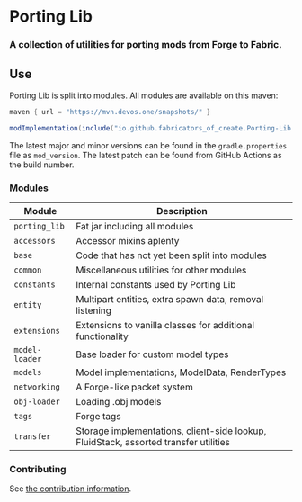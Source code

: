 # Porting Lib
### A collection of utilities for porting mods from Forge to Fabric.
## Use
Porting Lib is split into modules. All modules are available on this maven:
```groovy
maven { url = "https://mvn.devos.one/snapshots/" }
```
```groovy
modImplementation(include("io.github.fabricators_of_create.Porting-Lib:<module>:<version>"))
```
The latest major and minor versions can be found in the `gradle.properties` file as `mod_version`.
The latest patch can be found from GitHub Actions as the build number.
### Modules
| Module         | Description                                                                          |
|----------------|--------------------------------------------------------------------------------------|
| `porting_lib`  | Fat jar including all modules                                                        |
| `accessors`    | Accessor mixins aplenty                                                              |
| `base`         | Code that has not yet been split into modules                                        |
| `common`       | Miscellaneous utilities for other modules                                            |
| `constants`    | Internal constants used by Porting Lib                                               |
| `entity`       | Multipart entities, extra spawn data, removal listening                              |
| `extensions`   | Extensions to vanilla classes for additional functionality                           |
| `model-loader` | Base loader for custom model types                                                   |
| `models`       | Model implementations, ModelData, RenderTypes                                        |
| `networking`   | A Forge-like packet system                                                           |
| `obj-loader`   | Loading .obj models                                                                  |
| `tags`         | Forge tags                                                                           |
| `transfer`     | Storage implementations, client-side lookup, FluidStack, assorted transfer utilities |

### Contributing
See [the contribution information](CONTRIBUTING.md).
